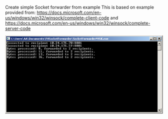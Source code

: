 
Create simple Socket forwarder from example
This is based on example provided from: https://docs.microsoft.com/en-us/windows/win32/winsock/complete-client-code
and https://docs.microsoft.com/en-us/windows/win32/winsock/complete-server-code



![alt text](https://github.com/ferihandoyo/BelajarNyuk/blob/main/SocketForwarder/forwarder.png?raw=true)
